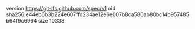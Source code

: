 version https://git-lfs.github.com/spec/v1
oid sha256:e44eb6b3b224e607ffd234ae12e6e007b8ca580ab80bc14b957485b64f9c6964
size 10338
